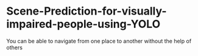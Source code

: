 # Scene-Prediction-for-visually-impaired-people-using-YOLO

You can be able to navigate from one place to another without the help of others
